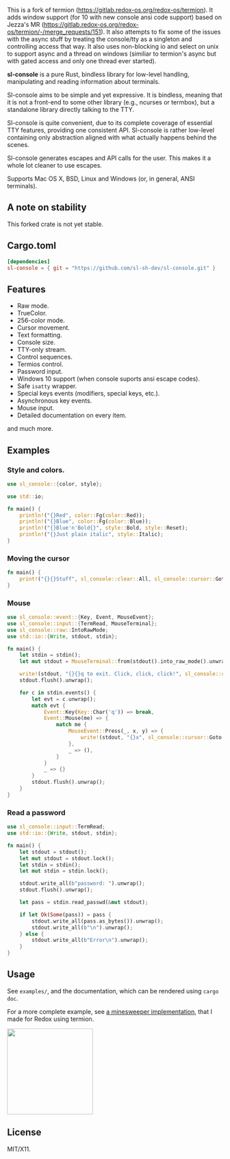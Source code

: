 This is a fork of termion (https://gitlab.redox-os.org/redox-os/termion).
It adds window support (for 10 with new console ansi code support) based on
Jezza's MR (https://gitlab.redox-os.org/redox-os/termion/-/merge_requests/151).
It also attempts to fix some of the issues with the async stuff by treating the
console/tty as a singleton and controlling access that way.  It also uses
non-blocking io and select on unix to support async and a thread on windows
(similiar to termion's async but with gated access and only one thread ever
started).

**sl-console** is a pure Rust, bindless library for low-level handling, manipulating
and reading information about terminals.

Sl-console aims to be simple and yet expressive. It is bindless, meaning that it
is not a front-end to some other library (e.g., ncurses or termbox), but a
standalone library directly talking to the TTY.

Sl-console is quite convenient, due to its complete coverage of essential TTY
features, providing one consistent API. Sl-console is rather low-level containing
only abstraction aligned with what actually happens behind the scenes.

Sl-console generates escapes and API calls for the user. This makes it a whole lot
cleaner to use escapes.

Supports Mac OS X, BSD, Linux and Windows (or, in general, ANSI terminals).

## A note on stability

This forked crate is not yet stable.

## Cargo.toml

```toml
[dependencies]
sl-console = { git = "https://github.com/sl-sh-dev/sl-console.git" }
```

## Features

- Raw mode.
- TrueColor.
- 256-color mode.
- Cursor movement.
- Text formatting.
- Console size.
- TTY-only stream.
- Control sequences.
- Termios control.
- Password input.
- Windows 10 support (when console suports ansi escape codes).
- Safe `isatty` wrapper.
- Special keys events (modifiers, special keys, etc.).
- Asynchronous key events.
- Mouse input.
- Detailed documentation on every item.

and much more.

## Examples

### Style and colors.

```rust
use sl_console::{color, style};

use std::io;

fn main() {
    println!("{}Red", color::Fg(color::Red));
    println!("{}Blue", color::Fg(color::Blue));
    println!("{}Blue'n'Bold{}", style::Bold, style::Reset);
    println!("{}Just plain italic", style::Italic);
}
```

### Moving the cursor

```rust
fn main() {
    print!("{}{}Stuff", sl_console::clear::All, sl_console::cursor::Goto(1, 1));
}

```

### Mouse

```rust
use sl_console::event::{Key, Event, MouseEvent};
use sl_console::input::{TermRead, MouseTerminal};
use sl_console::raw::IntoRawMode;
use std::io::{Write, stdout, stdin};

fn main() {
    let stdin = stdin();
    let mut stdout = MouseTerminal::from(stdout().into_raw_mode().unwrap());

    write!(stdout, "{}{}q to exit. Click, click, click!", sl_console::clear::All, sl_console::cursor::Goto(1, 1)).unwrap();
    stdout.flush().unwrap();

    for c in stdin.events() {
        let evt = c.unwrap();
        match evt {
            Event::Key(Key::Char('q')) => break,
            Event::Mouse(me) => {
                match me {
                    MouseEvent::Press(_, x, y) => {
                        write!(stdout, "{}x", sl_console::cursor::Goto(x, y)).unwrap();
                    },
                    _ => (),
                }
            }
            _ => {}
        }
        stdout.flush().unwrap();
    }
}
```

### Read a password

```rust
use sl_console::input::TermRead;
use std::io::{Write, stdout, stdin};

fn main() {
    let stdout = stdout();
    let mut stdout = stdout.lock();
    let stdin = stdin();
    let mut stdin = stdin.lock();

    stdout.write_all(b"password: ").unwrap();
    stdout.flush().unwrap();

    let pass = stdin.read_passwd(&mut stdout);

    if let Ok(Some(pass)) = pass {
        stdout.write_all(pass.as_bytes()).unwrap();
        stdout.write_all(b"\n").unwrap();
    } else {
        stdout.write_all(b"Error\n").unwrap();
    }
}
```

## Usage

See `examples/`, and the documentation, which can be rendered using `cargo doc`.

For a more complete example, see [a minesweeper implementation](https://github.com/redox-os/games-for-redox/blob/master/src/minesweeper/main.rs), that I made for Redox using termion.

<img src="image.png" width="200">

## License

MIT/X11.
